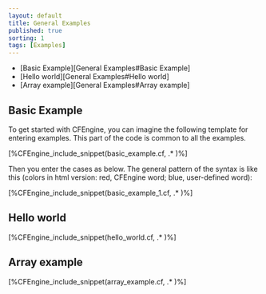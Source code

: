 ```yaml
---
layout: default
title: General Examples
published: true
sorting: 1
tags: [Examples]
---
```


* [Basic Example][General Examples#Basic Example]
* [Hello world][General Examples#Hello world]
* [Array example][General Examples#Array example]

## Basic Example ##

To get started with CFEngine, you can imagine the following template for entering examples. This part of the code is common to all the examples.


[%CFEngine_include_snippet(basic_example.cf, .* )%]

Then you enter the cases as below. The general pattern of the syntax is like this (colors in html version: red, CFEngine word; blue, user-defined word):


[%CFEngine_include_snippet(basic_example_1.cf, .* )%]

## Hello world


[%CFEngine_include_snippet(hello_world.cf, .* )%]

## Array example ##

[%CFEngine_include_snippet(array_example.cf, .* )%]
